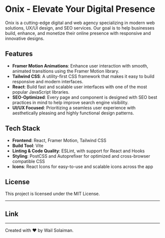# Onix - Elevate Your Digital Presence

Onix is a cutting-edge digital and web agency specializing in modern web solutions, UX/UI design, and SEO services. Our goal is to help businesses build, enhance, and monetize their online presence with responsive and innovative designs.

## Features

-   **Framer Motion Animations**: Enhance user interaction with smooth, animated transitions using the Framer Motion library.
-   **Tailwind CSS**: A utility-first CSS framework that makes it easy to build responsive and modern interfaces.
-   **React**: Build fast and scalable user interfaces with one of the most popular JavaScript libraries.
-   **SEO-Optimized**: Every page and component is designed with SEO best practices in mind to help improve search engine visibility.
-   **UI/UX Focused**: Prioritizing a seamless user experience with aesthetically pleasing and highly functional design patterns.

## Tech Stack

-   **Frontend**: React, Framer Motion, Tailwind CSS
-   **Build Tool**: Vite
-   **Linting & Code Quality**: ESLint, with support for React and Hooks
-   **Styling**: PostCSS and Autoprefixer for optimized and cross-browser compatible CSS
-   **Icons**: React Icons for easy-to-use and scalable icons across the app

## License

This project is licensed under the MIT License.

---

## Link

---

Created with ❤️ by Wail Solaiman.
